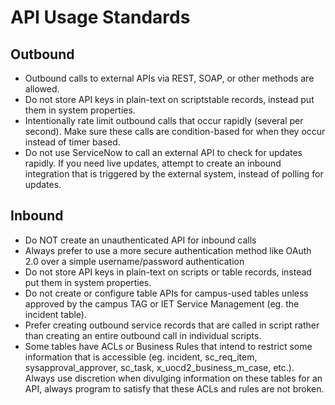 # API Usage Standards

## Outbound

- Outbound calls to external APIs via REST, SOAP, or other methods are allowed.
- Do not store API keys in plain-text on scriptstable records, instead put them in system properties.
- Intentionally rate limit outbound calls that occur rapidly (several per second). Make sure these calls are condition-based for when they occur instead of timer based.
- Do not use ServiceNow to call an external API to check for updates rapidly. If you need live updates, attempt to create an inbound integration that is triggered by the external system, instead of polling for updates.

## Inbound

- Do NOT create an unauthenticated API for inbound calls
- Always prefer to use a more secure authentication method like OAuth 2.0 over a simple username/password authentication
- Do not store API keys in plain-text on scripts or table records, instead put them in system properties.
- Do not create or configure table APIs for campus-used tables unless approved by the campus TAG or IET Service Management (eg. the incident table).
- Prefer creating outbound service records that are called in script rather than creating an entire outbound call in individual scripts.
- Some tables have ACLs or Business Rules that intend to restrict some information that is accessible (eg. incident, sc_req_item, sysapproval_approver, sc_task, x_uocd2_business_m_case, etc.). Always use discretion when divulging information on these tables for an API, always program to satisfy that these ACLs and rules are not broken.